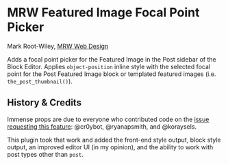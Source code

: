 # MRW Featured Image Focal Point Picker

Mark Root-Wiley, [MRW Web Design](https://MRWweb.com/)

Adds a focal point picker for the Featured Image in the Post sidebar of the Block Editor. Applies `object-position` inline style with the selected focal point for the Post Featured Image block or templated featured images (i.e. `the_post_thumbnail()`).

## History & Credits

Immense props are due to everyone who contributed code on the [issue requesting this feature](https://github.com/WordPress/gutenberg/issues/20321): @cr0ybot, @ryanapsmith, and @koraysels.

This plugin took that work and added the front-end style output, block style output, an improved editor UI (in my opinion), and the ability to work with post types other than `post`.
